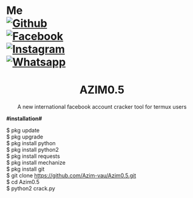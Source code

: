 # Me<br>[![Github](https://img.shields.io/badge/Github-AZIM--MAHMUD-green?style=flat-square&logo=github)](https://github.com/Azim-vau)<br> [![Facebook](https://img.shields.io/badge/Facebook-AZim-red?style=flat-square&logo=facebook)](https://www.facebook.com/123548648342413)<br> [![Instagram](https://img.shields.io/badge/Instagram-AZIM--MAHMUD-green?style=flat-square&logo=instagram)](https://Instagram.com/azimmahmud143)<br> [![Whatsapp](https://img.shields.io/badge/Whatsapp-INNOCENT--SPAMMER-green?style=flat-square&logo=whatsapp)](https://chat.whatsapp.com/DA8asUGMmRG42yKXrCsVb7)


<h1 align="center">AZIM0.5</h1>
<p align="center">
      A new international facebook account cracker tool for termux users
</p>



<b>#installation#</b>

$ pkg update<br>
$ pkg upgrade<br>
$ pkg install python<br>
$ pkg install python2<br>
$ pkg install requests<br>
$ pkg install mechanize<br>
$ pkg install git<br>
$ git clone https://github.com/Azim-vau/Azim0.5.git <br>
$ cd Azim0.5<br>
$ python2 crack.py <br>

